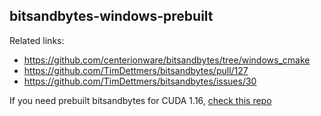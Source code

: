 bitsandbytes-windows-prebuilt
---
Related links:
- https://github.com/centerionware/bitsandbytes/tree/windows_cmake
- https://github.com/TimDettmers/bitsandbytes/pull/127
- https://github.com/TimDettmers/bitsandbytes/issues/30

If you need prebuilt bitsandbytes for CUDA 1.16, [check this repo](https://github.com/DeXtmL/bitsandbytes-win-prebuilt)